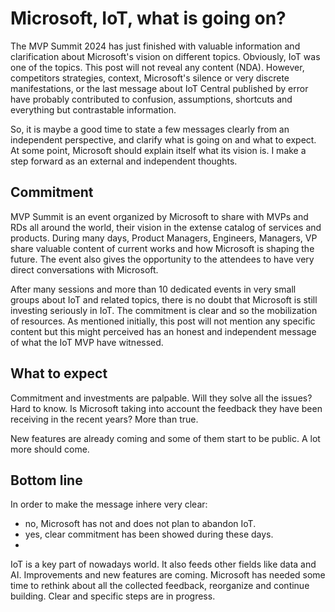 # Microsoft, IoT, what is going on?

The MVP Summit 2024 has just finished with valuable information and clarification about Microsoft's vision on different topics.
Obviously, IoT was one of the topics.
This post will not reveal any content (NDA). However, competitors strategies, context, Microsoft's silence or very discrete manifestations, or the last message about IoT Central published by error have probably contributed to confusion, assumptions, shortcuts and everything but contrastable information.

So, it is maybe a good time to state a few messages clearly from an independent perspective, and clarify what is going on and what to expect.
At some point, Microsoft should explain itself what its vision is.
I make a step forward as an external and independent thoughts.

## Commitment

MVP Summit is an event organized by Microsoft to share with MVPs and RDs all around the world, their vision in the extense catalog of services and products. During many days, Product Managers, Engineers, Managers, VP share valuable content of current works and how Microsoft is shaping the future.
The event also gives the opportunity to the attendees to have very direct conversations with Microsoft.

After many sessions and more than 10 dedicated events in very small groups about IoT and related topics, there is no doubt that Microsoft is still investing seriously in IoT. The commitment is clear and so the mobilization of resources.
As mentioned initially, this post will not mention any specific content but this might perceived has an honest and independent message of what the IoT MVP have witnessed.

## What to expect

Commitment and investments are palpable.
Will they solve all the issues? Hard to know.
Is Microsoft taking into account the feedback they have been receiving in the recent years? More than true.

New features are already coming and some of them start to be public.
A lot more should come.


## Bottom line

In order to make the message inhere very clear:
-  no, Microsoft has not and does not plan to abandon IoT.
-  yes, clear commitment has been showed during these days.
-  

IoT is a key part of nowadays world. It also feeds other fields like data and AI.
Improvements and new features are coming. Microsoft has needed some time to rethink about all the collected feedback, reorganize and continue building. Clear and specific steps are in progress.